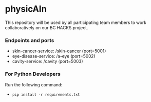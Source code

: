 # physicAIn
This repository will be used by all participating team members to work collaboratively on our BC HACKS project.

### Endpoints and ports
- skin-cancer-service:  /skin-cancer    (port=5001)
- eye-disease-service:  /a-eye          (port=5002)
- cavity-service:       /cavity         (port=5003)

### For Python Developers
Run the following command:
-    ```pip install -r requirements.txt```
